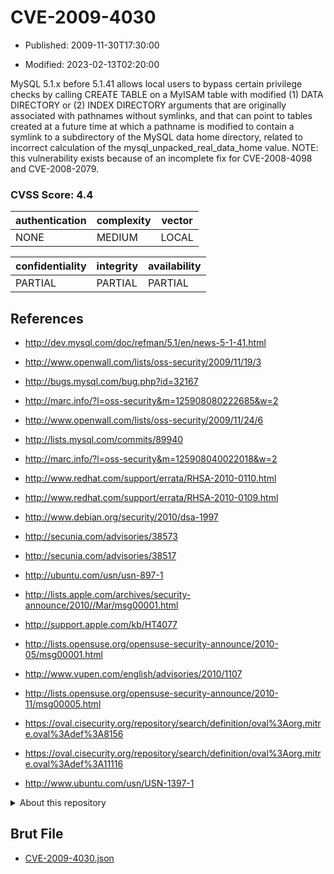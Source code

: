 # CVE-2009-4030

- Published: 2009-11-30T17:30:00

- Modified: 2023-02-13T02:20:00

MySQL 5.1.x before 5.1.41 allows local users to bypass certain privilege checks by calling CREATE TABLE on a MyISAM table with modified (1) DATA DIRECTORY or (2) INDEX DIRECTORY arguments that are originally associated with pathnames without symlinks, and that can point to tables created at a future time at which a pathname is modified to contain a symlink to a subdirectory of the MySQL data home directory, related to incorrect calculation of the mysql_unpacked_real_data_home value. NOTE: this vulnerability exists because of an incomplete fix for CVE-2008-4098 and CVE-2008-2079.

### CVSS Score: **4.4**

| authentication | complexity | vector |
| --- | --- | --- |
| NONE | MEDIUM | LOCAL |

| confidentiality | integrity | availability |
| --- | --- | --- |
| PARTIAL | PARTIAL | PARTIAL |

## References

* http://dev.mysql.com/doc/refman/5.1/en/news-5-1-41.html

* http://www.openwall.com/lists/oss-security/2009/11/19/3

* http://bugs.mysql.com/bug.php?id=32167

* http://marc.info/?l=oss-security&m=125908080222685&w=2

* http://www.openwall.com/lists/oss-security/2009/11/24/6

* http://lists.mysql.com/commits/89940

* http://marc.info/?l=oss-security&m=125908040022018&w=2

* http://www.redhat.com/support/errata/RHSA-2010-0110.html

* http://www.redhat.com/support/errata/RHSA-2010-0109.html

* http://www.debian.org/security/2010/dsa-1997

* http://secunia.com/advisories/38573

* http://secunia.com/advisories/38517

* http://ubuntu.com/usn/usn-897-1

* http://lists.apple.com/archives/security-announce/2010//Mar/msg00001.html

* http://support.apple.com/kb/HT4077

* http://lists.opensuse.org/opensuse-security-announce/2010-05/msg00001.html

* http://www.vupen.com/english/advisories/2010/1107

* http://lists.opensuse.org/opensuse-security-announce/2010-11/msg00005.html

* https://oval.cisecurity.org/repository/search/definition/oval%3Aorg.mitre.oval%3Adef%3A8156

* https://oval.cisecurity.org/repository/search/definition/oval%3Aorg.mitre.oval%3Adef%3A11116

* http://www.ubuntu.com/usn/USN-1397-1

<details>
<summary>About this repository</summary> 

  This repository is part of the project [Live Hack CVE](https://github.com/Live-Hack-CVE). Main website can be found [www.live-hack.org](https://www.live-hack.org) 
  
  Made by [Sn0wAlice](https://github.com/Sn0wAlice) for the people that care about security and need to have a feed of the latest CVEs. Hope you enjoy it, don't forget to star the repo and follow me on [Twitter](https://twitter.com/Sn0wAlice) and [Github](https://github.com/Sn0wAlice). And that is my [personnal website](https://www.alice-snow.me/)

  - [Home Page](https://github.com/Live-Hack-CVE)
  - [Framework](https://github.com/Live-Hack-CVE/cve-framework)
  - [CVE database](https://github.com/Live-Hack-CVE/full_database)
  - [Changelog](https://github.com/Live-Hack-CVE/Changelog)
</details>

## Brut File

* [CVE-2009-4030.json](https://raw.githubusercontent.com/Live-Hack-CVE/full_database/main/cves/2009/CVE-2009-4030.json)

